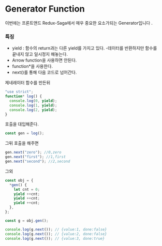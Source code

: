# Generator Function

이번에는 프론트앤드 Redux-Saga에서 매우 중요한 요소가되는 Generator입니다 .



### 특징

* yield : 함수의 return과는 다른 yield를 가지고 있다. -데이터를 반환하지만 함수를 끝내지 않고 일시정지 해놓는다.
* Arrow function을 사용하면 안된다.
* function\*을 사용한다.
* next\(\)를 통해 다음 코드로 넘어간다.



제네레이터 함수를 만든뒤

```javascript
"use strict";
function* log() {
  console.log(0, yield);
  console.log(1, yield);
  console.log(2, yield);
}
```

호출을 대입해준다.

```javascript
const gen = log();
```

그뒤 호출을 해주면

```javascript
gen.next("zero"); //0,zero
gen.next("first"); //1,first
gen.next("second"); //2,second
```



그외

```javascript
const obj = {
  *gen() {
    let cnt = 0;
    yield ++cnt;
    yield ++cnt;
    yield ++cnt;
  },
};

const g = obj.gen();

console.log(g.next()); // {value:1, done:false}
console.log(g.next()); // {value:2, done:false}
console.log(g.next()); // {value:3, done:true}

```

